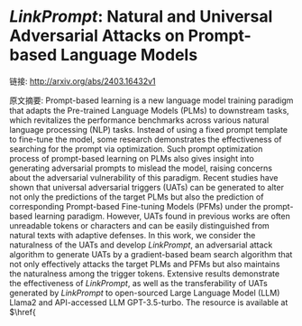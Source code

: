 # $\textit{LinkPrompt}$: Natural and Universal Adversarial Attacks on Prompt-based Language Models

链接: http://arxiv.org/abs/2403.16432v1

原文摘要:
Prompt-based learning is a new language model training paradigm that adapts
the Pre-trained Language Models (PLMs) to downstream tasks, which revitalizes
the performance benchmarks across various natural language processing (NLP)
tasks. Instead of using a fixed prompt template to fine-tune the model, some
research demonstrates the effectiveness of searching for the prompt via
optimization. Such prompt optimization process of prompt-based learning on PLMs
also gives insight into generating adversarial prompts to mislead the model,
raising concerns about the adversarial vulnerability of this paradigm. Recent
studies have shown that universal adversarial triggers (UATs) can be generated
to alter not only the predictions of the target PLMs but also the prediction of
corresponding Prompt-based Fine-tuning Models (PFMs) under the prompt-based
learning paradigm. However, UATs found in previous works are often unreadable
tokens or characters and can be easily distinguished from natural texts with
adaptive defenses. In this work, we consider the naturalness of the UATs and
develop $\textit{LinkPrompt}$, an adversarial attack algorithm to generate UATs
by a gradient-based beam search algorithm that not only effectively attacks the
target PLMs and PFMs but also maintains the naturalness among the trigger
tokens. Extensive results demonstrate the effectiveness of
$\textit{LinkPrompt}$, as well as the transferability of UATs generated by
$\textit{LinkPrompt}$ to open-sourced Large Language Model (LLM) Llama2 and
API-accessed LLM GPT-3.5-turbo. The resource is available at
$\href{